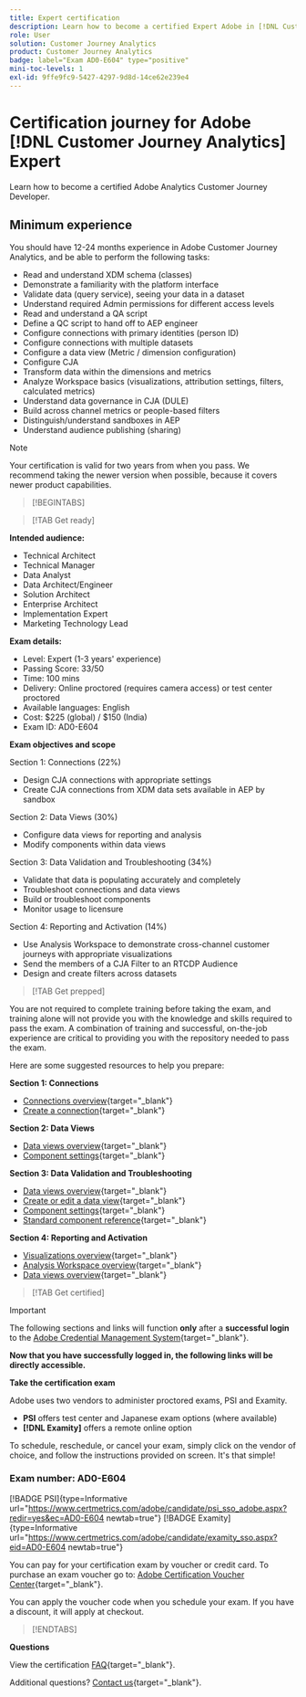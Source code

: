 ```yaml
---
title: Expert certification
description: Learn how to become a certified Expert Adobe in [!DNL Customer Journey Analytics]
role: User
solution: Customer Journey Analytics
product: Customer Journey Analytics
badge: label="Exam AD0-E604" type="positive"
mini-toc-levels: 1
exl-id: 9ffe9fc9-5427-4297-9d8d-14ce62e239e4
---
```

# Certification journey for Adobe [!DNL Customer Journey Analytics] Expert

Learn how to become a certified Adobe Analytics Customer Journey Developer.

## Minimum experience

You should have 12-24 months experience in Adobe Customer Journey Analytics, and be able to perform the following tasks: 

* Read and understand XDM schema (classes) 
* Demonstrate a familiarity with the platform interface 
* Validate data (query service), seeing your data in a dataset 
* Understand required Admin permissions for different access levels 
* Read and understand a QA script
* Define a QC script to hand off to AEP engineer
* Configure connections with primary identities (person ID)
* Configure connections with multiple datasets
* Configure a data view (Metric / dimension configuration)
* Configure CJA
* Transform data within the dimensions and metrics
* Analyze Workspace basics (visualizations, attribution settings, filters, calculated metrics)
* Understand data governance in CJA (DULE)
* Build across channel metrics or people-based filters
* Distinguish/understand sandboxes in AEP
* Understand audience publishing (sharing)

>[!NOTE]
>
>Your certification is valid for two years from when you pass. We recommend taking the newer version when possible, because it covers newer product capabilities.

>[!BEGINTABS]

>[!TAB Get ready]

**Intended audience:** 

* Technical Architect 
* Technical Manager
* Data Analyst
* Data Architect/Engineer
* Solution Architect
* Enterprise Architect
* Implementation Expert
* Marketing Technology Lead

**Exam details:**
  
* Level: Expert (1-3 years' experience)
* Passing Score: 33/50
* Time: 100 mins
* Delivery: Online proctored (requires camera access) or test center proctored
* Available languages: English
* Cost: $225 (global) / $150 (India)
* Exam ID: AD0-E604

**Exam objectives and scope**

Section 1: Connections (22%)

* Design CJA connections with appropriate settings 
* Create CJA connections from XDM data sets available in AEP by sandbox 

Section 2: Data Views (30%) 

* Configure data views for reporting and analysis 
* Modify components within data views 

Section 3: Data Validation and Troubleshooting (34%) 

* Validate that data is populating accurately and completely 
* Troubleshoot connections and data views 
* Build or troubleshoot components 
* Monitor usage to licensure 

Section 4: Reporting and Activation (14%) 

* Use Analysis Workspace to demonstrate cross-channel customer journeys with appropriate visualizations 
* Send the members of a CJA Filter to an RTCDP Audience 
* Design and create filters across datasets

>[!TAB Get prepped]

You are not required to complete training before taking the exam, and training alone will not provide you with the knowledge and skills required to pass the exam. A combination of training and successful, on-the-job experience are critical to providing you with the repository needed to pass the exam.

Here are some suggested resources to help you prepare:

**Section 1: Connections**

* [Connections overview](https://experienceleague.adobe.com/docs/analytics-platform/using/cja-connections/overview.html?lang=en){target="_blank"} 
* [Create a connection](https://experienceleague.adobe.com/docs/analytics-platform/using/cja-connections/create-connection.html?lang=en){target="_blank"} 

**Section 2: Data Views**

* [Data views overview](https://experienceleague.adobe.com/docs/analytics-platform/using/cja-dataviews/data-views.html?lang=en){target="_blank"} 
* [Component settings](https://experienceleague.adobe.com/docs/analytics-platform/using/cja-dataviews/component-settings/overview.html?lang=en){target="_blank"} 

**Section 3: Data Validation and Troubleshooting**

* [Data views overview](https://experienceleague.adobe.com/docs/analytics-platform/using/cja-dataviews/data-views.html?lang=en){target="_blank"} 
* [Create or edit a data view](https://experienceleague.adobe.com/docs/analytics-platform/using/cja-dataviews/create-dataview.html?lang=en){target="_blank"}
* [Component settings](https://experienceleague.adobe.com/docs/analytics-platform/using/cja-dataviews/component-settings/overview.html?lang=en){target="_blank"}
* [Standard component reference](https://experienceleague.adobe.com/docs/analytics-platform/using/cja-dataviews/component-reference.html?lang=en){target="_blank"}

**Section 4: Reporting and Activation**

* [Visualizations overview](https://experienceleague.adobe.com/docs/analytics-platform/using/cja-workspace/visualizations/freeform-analysis-visualizations.html?lang=en){target="_blank"}
* [Analysis Workspace overview](https://experienceleague.adobe.com/docs/analytics-platform/using/cja-workspace/home.html?lang=en){target="_blank"}
* [Data views overview](https://experienceleague.adobe.com/docs/analytics-platform/using/cja-dataviews/data-views.html?lang=en){target="_blank"}

>[!TAB Get certified]

>[!IMPORTANT]
>
>The following sections and links will function **only**  after a **successful login** to the [Adobe Credential Management System](http://www.certmetrics.com/adobe){target="_blank"}. 


**Now that you have successfully logged in, the following links will be directly accessible.**

**Take the certification exam**

Adobe uses two vendors to administer proctored exams, PSI and Examity. 

* **PSI** offers test center and Japanese exam options (where available) 
* **[!DNL Examity]** offers a remote online option

To schedule, reschedule, or cancel your exam, simply click on the vendor of choice, and follow the instructions provided on screen. It's that simple!

### Exam number: AD0-E604

[!BADGE PSI]{type=Informative url="https://www.certmetrics.com/adobe/candidate/psi_sso_adobe.aspx?redir=yes&ec=AD0-E604 newtab=true"} [!BADGE Examity]{type=Informative url="https://www.certmetrics.com/adobe/candidate/examity_sso.aspx?eid=AD0-E604 newtab=true"}

You can pay for your certification exam by voucher or credit card. To purchase an exam voucher go to: [Adobe Certification Voucher Center](https://market.xvoucher.com/adobe/global){target="_blank"}. 

You can apply the voucher code when you schedule your exam. If you have a discount, it will apply at checkout.

>[!ENDTABS]

**Questions**

View the certification [FAQ](https://experienceleague.adobe.com/docs/certification/certification/faq.html?lang=en){target="_blank"}.

Additional questions? [Contact us](mailto:certif@adobe.com){target="_blank"}.
